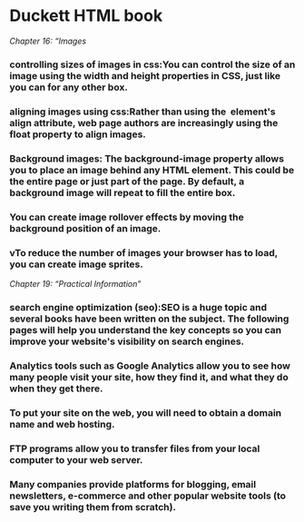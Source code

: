 # Duckett HTML book
*Chapter 16: “Images*

### controlling sizes of images in css:You can control the size of an image using the width and height properties in CSS, just like you can for any other box. 
### aligning images using css:Rather than using the <img> element's align attribute, web page authors are increasingly using the float property to align images.
### Background images: The background-image property allows you to place an image behind any HTML element. This could be the entire page or just part of the page. By default, a background image will repeat to fill the entire box.
### You can create image rollover effects by moving the background position of an image.
### vTo reduce the number of images your browser has to load, you can create image sprites.

*Chapter 19: “Practical Information”*

### search engine optimization (seo):SEO is a huge topic and several books have been written on the subject. The following pages will help you understand the key concepts so you can improve your website's visibility on search engines.
### Analytics tools such as Google Analytics allow you to see how many people visit your site, how they find it, and what they do when they get there.
### To put your site on the web, you will need to obtain a domain name and web hosting.
### FTP programs allow you to transfer files from your local computer to your web server.
### Many companies provide platforms for blogging, email newsletters, e-commerce and other popular website tools (to save you writing them from scratch).